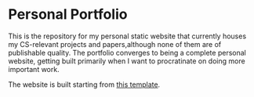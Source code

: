# Personal Portfolio

This is the repository for my personal static website that currently houses my CS-relevant projects and papers,although none of them are of publishable quality. The portfolio converges to being a complete personal website, getting built primarily when I want to procratinate on doing more important work.

The website is built starting from <a href="https://muhammadmubeen17.github.io/simple-portfolio-website" target="_blank">this template</a>.
